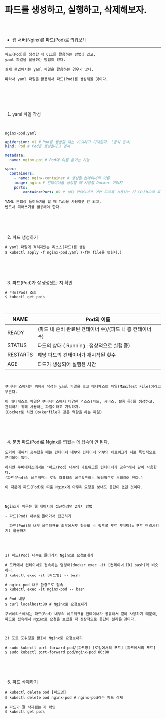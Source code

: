 # 파드를 생성하고, 실행하고, 삭제해보자.

<br />
<br />

* 웹 서버(Nginx)를 파드(Pod)로 띄워보기

---

```
파드(Pod)를 생성할 때 CLI를 활용하는 방법이 있고,
yaml 파일을 활용하는 방법이 있다.

실제 현업에서는 yaml 파일을 활용하는 경우가 많다.

따라서 yaml 파일을 활용해서 파드(Pod)를 생성해볼 것이다.
```

<br />
<br />
<br />
<br />

1. yaml 파일 작성

<br />

`nginx-pod.yaml`

```yaml
apiVersion: v1 # Pod를 생성할 때는 v1이라고 기재한다. (공식 문서)
kind: Pod # Pod를 생성한다고 명시

metadata:
  name: nginx-pod # Pod에 이름 붙이는 기능

spec:
  containers:
    - name: nginx-container # 생성할 컨테이너의 이름
    image: nginx # 컨테이너를 생성할 때 사용할 Docker 이미지
    ports:
      - containerPort: 80 # 해당 컨테이너가 어떤 포트를 사용하는 지 명시적으로 표현 (정말 단순 명시..)
```

```
YAML 문법상 들여쓰기를 할 때 Tab을 사용하면 안 되고,
반드시 띄어쓰기를 활용해야 한다.
```

<br />
<br />
<br />

2. 파드 생성하기

```
# yaml 파일에 적혀져있는 리소스(파드)를 생성
$ kubectl apply -f nginx-pod.yaml (-f는 file을 뜻한다.)
```

<br />
<br />
<br />

3. 파드(Pod)가 잘 생성됐는 지 확인

```
# 파드(Pod) 조회
$ kubectl get pods
```

<br />

| NAME     | Pod의 이름                                      |
|----------|-----------------------------------------------|
| READY    | (파드 내 준비 완료된 컨테이너 수)/(파드 내 총 컨테이너 수) |
| STATUS   | 파드의 상태 ( Running : 정상적으로 실행 중)           |
| RESTARTS | 해당 파드의 컨테이너가 재시작된 횟수                   | 
| AGE      | 파드가 생성되어 실행된 시간                          |

<br />

```
쿠버네티스에서는 위에서 작성한 yaml 파일을 보고 매니페스트 파일(Manifest File)이라고 부른다.

이 매니페스트 파일은 쿠버네티스에서 다양한 리소스(파드, 서비스, 볼륨 등)를 생성하고,
관리하기 위해 사용하는 파일이라고 기억하자.
(Docker로 치면 Dockerfile과 같은 역할을 하는 파일)
```

<br />
<br />
<br />

4. 분명 파드(Pod)로 Nginx를 띄웠는 데 접속이 안 된다.

```
도커에 대해서 공부했을 때는 컨테이너 내부와 컨테이너 외부의 네트워크가 서로 독립적으로 분리되어 있다.

하지만 쿠버네티스에서는 "파드(Pod) 내부의 네트워크를 컨테이너가 공유"해서 같이 사용한다.
(파드(Pod)의 네트워크는 로컬 컴퓨터의 네트워크와는 독립적으로 분리되어 있다.)

이 때문에 파드(Pod)로 띄운 Nginx에 아무리 요청을 보내도 응답이 없던 것이다.
```

<br />

`Nginx가 띄우는 웹 페이지에 접근하려면 2가지 방법`

```
- 파드(Pod) 내부로 들어가서 접근하기

- 파드(Pod)의 내부 네트워크를 외부에서도 접속할 수 있도록 포트 포워딩(= 포트 연결시키기) 활용하기
```

<br />
<br />

`1) 파드(Pod) 내부로 들어가서 Nginx로 요청보내기`

```
# 도커에서 컨테이너로 접속하는 명령어(docker exec -it [컨테이너 ID] bash)와 비슷하다.
$ kubectl exec -it [파드명] -- bash

# nginx-pod 내부 환경으로 접속
$ kubectl exec -it nginx-pod -- bash

# Pod 내부
$ curl localhost:80 # Nginx로 요청보내기
```

```
쿠버네티스에서는 파드(Pod) 내부의 네트워크를 컨테이너가 공유해서 같이 사용하기 때문에,
파드로 접속해서 Nginx로 요청을 보냈을 때 정상적으로 응답이 날라온 것이다.
```

<br />

`2) 포트 포워딩을 활용해 Nginx로 요청보내기`

```
# sudo kubectl port-forward pod/[파드명] [로컬에서의 포트]:[파드에서의 포트]
$ sudo kubectl port-forward pod/nginx-pod 80:80
```

<br />
<br />
<br />

5. 파드 삭제하기

```
# kubectl delete pod [파드명]
$ kubectl delete pod nginx-pod # nginx-pod라는 파드 삭제

# 파드가 잘 삭제됐는 지 확인
$ kubectl get pods
```
